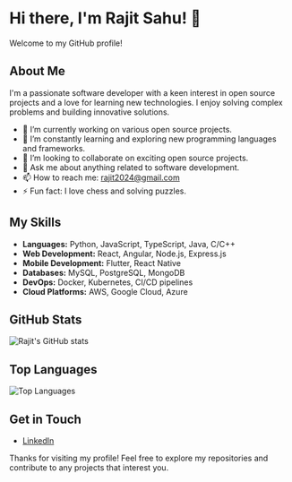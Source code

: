 # Hi there, I'm Rajit Sahu! 👋

Welcome to my GitHub profile!

## About Me

I'm a passionate software developer with a keen interest in open source projects and a love for learning new technologies. I enjoy solving complex problems and building innovative solutions.

- 🔭 I’m currently working on various open source projects.
- 🌱 I’m constantly learning and exploring new programming languages and frameworks.
- 👯 I’m looking to collaborate on exciting open source projects.
- 💬 Ask me about anything related to software development.
- 📫 How to reach me: [rajit2024@gmail.com](mailto:rajit2024@gmail.com)
- ⚡ Fun fact: I love chess and solving puzzles.

## My Skills

- **Languages:** Python, JavaScript, TypeScript, Java, C/C++
- **Web Development:** React, Angular, Node.js, Express.js
- **Mobile Development:** Flutter, React Native
- **Databases:** MySQL, PostgreSQL, MongoDB
- **DevOps:** Docker, Kubernetes, CI/CD pipelines
- **Cloud Platforms:** AWS, Google Cloud, Azure

## GitHub Stats

![Rajit's GitHub stats](https://github-readme-stats.vercel.app/api?username=rajit-sahu&show_icons=true&theme=radical)

## Top Languages

![Top Languages](https://github-readme-stats.vercel.app/api/top-langs/?username=rajit-sahu&layout=compact&theme=radical)

## Get in Touch

- [LinkedIn](https://www.linkedin.com/in/rajit-sahu/)

Thanks for visiting my profile! Feel free to explore my repositories and contribute to any projects that interest you.
